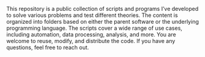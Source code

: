 This repository is a public collection of scripts and programs I’ve developed to solve various problems and test different theories. The content is organized into folders based on either the parent software or the underlying programming language. The scripts cover a wide range of use cases, including automation, data processing, analysis, and more. You are welcome to reuse, modify, and distribute the code. If you have any questions, feel free to reach out.
